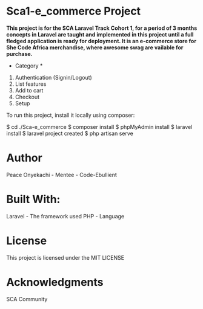 # Sca1-e_commerce Project

**This project is for the SCA Laravel Track Cohort 1, for a period of 3 months concepts in Laravel are taught and implemented in this project until a full fledged application is ready for deployment. It is an e-commerce store for She Code Africa merchandise, where awesome swag are vailable for purchase.**

* Category *

1. Authentication (Signin/Logout)
2. List features
3. Add to cart
4. Checkout
5. Setup

To run this project, install it locally using composer:

$ cd ./Sca-e_commerce
$ composer install
$ phpMyAdmin install
$ laravel install
$ laravel project created
$ php artisan serve

# Author
Peace Onyekachi - Mentee - Code-Ebullient

# Built With:
Laravel - The framework used
PHP - Language

# License
This project is licensed under the MIT LICENSE

# Acknowledgments
SCA Community
